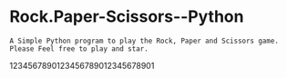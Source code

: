 # Rock.Paper-Scissors--Python
    A Simple Python program to play the Rock, Paper and Scissors game.
    Please Feel free to play and star.
1234567890123456789012345678901